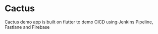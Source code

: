 # Cactus
Cactus demo app is built on flutter to demo CICD using Jenkins Pipeline, Fastlane and Firebase
